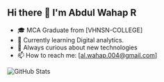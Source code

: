 ## Hi there 👋 I'm Abdul Wahap R

- 🎓 MCA Graduate from [VHNSN-COLLEGE]
- 🔭 Currently learning Digital analytics.
- 🌱 Always curious about new technologies
- 📫 How to reach me: [al.wahap.004@gmail.com]

![GitHub Stats](https://github-readme-stats.vercel.app/api?username=Wahabi17&show_icons=true&theme=radical)
